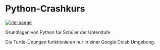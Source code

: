 # Python-Crashkurs

[![lite-badge](https://jupyterlite.rtfd.io/en/latest/_static/badge.svg)](https://jupyterlite.github.io/demo)

Grundlagen von Python für Schüler der Unterstufe
 
Die Turtle-Übungen funktionieren nur in einer Google Colab Umgebung.
